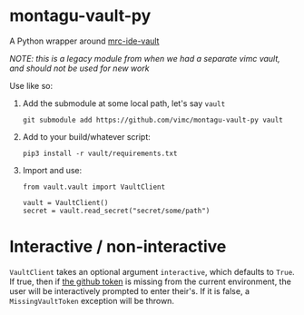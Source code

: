# montagu-vault-py
A Python wrapper around [mrc-ide-vault](https://github.com/mrc-ide/mrc-ide-vault)

*NOTE: this is a legacy module from when we had a separate vimc vault, and should not be used for new work*

Use like so:

1. Add the submodule at some local path, let's say `vault`
   ```
   git submodule add https://github.com/vimc/montagu-vault-py vault
   ```
2. Add to your build/whatever script:
   ```
   pip3 install -r vault/requirements.txt
   ```
3. Import and use:
   ```
   from vault.vault import VaultClient

   vault = VaultClient()
   secret = vault.read_secret("secret/some/path")
   ```

# Interactive / non-interactive
`VaultClient` takes an optional argument `interactive`, which defaults
to `True`. If true, then if
[the github token](https://github.com/mrc-ide/mrc-ide-vault#authenticating-against-the-vault)
is missing from the current environment, the user will be interactively
prompted to enter their's. If it is false, a `MissingVaultToken`
exception will be thrown.
